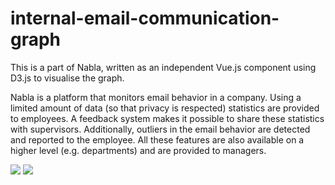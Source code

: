 # internal-email-communication-graph

This is a part of Nabla, written as an independent Vue.js component using D3.js to visualise the graph.

Nabla is a platform that monitors email behavior in a company. Using a limited amount of data (so that privacy is respected)
statistics are provided to employees. A feedback system makes it possible to share these statistics with supervisors.
Additionally, outliers in the email behavior are detected and reported to the employee. All these features are also available on
a higher level (e.g. departments) and are provided to managers.

![](Screenschot_1.png)
![](Screenschot_2.png)
